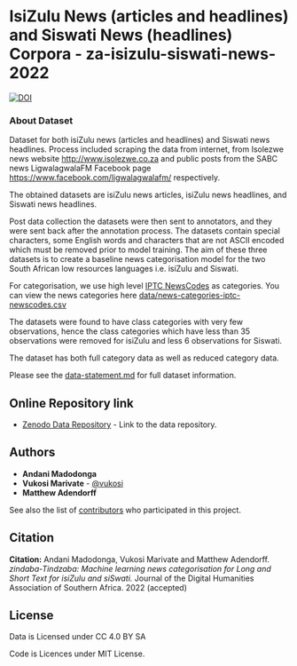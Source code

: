 # IsiZulu News (articles and headlines) and Siswati News (headlines) Corpora - za-isizulu-siswati-news-2022


[![DOI](https://zenodo.org/badge/DOI/10.5281/zenodo.7193346.svg)](https://doi.org/10.5281/zenodo.7193346)

### About Dataset

Dataset for both isiZulu news (articles and headlines) and Siswati news headlines. Process included scraping the data from internet, from Isolezwe news website http://www.isolezwe.co.za and public posts from the SABC news LigwalagwalaFM Facebook page https://www.facebook.com/ligwalagwalafm/ respectively.

The obtained datasets are isiZulu news articles, isiZulu news headlines, and Siswati news headlines. 

Post data collection the datasets were then sent to annotators, and they were sent back after the annotation process. The datasets contain special characters, some English words and characters that are not ASCII encoded which must be removed prior to model training. The aim of these three datasets is to create a baseline news categorisation model for the two South African low resources languages i.e. isiZulu and Siswati. 

For categorisation, we use high level [IPTC NewsCodes](https://iptc.org/standards/newscodes/) as categories. You can view the news categories here [data/news-categories-iptc-newscodes.csv](data/news-categories-iptc-newscodes.csv)

The datasets were found to have class categories with very few observations, hence the class categories which have less than 35 observations were removed for isiZulu and less 6 observations for Siswati. 

The dataset has both full category data as well as reduced category data.

Please see the [data-statement.md](data-statement.md) for full dataset information.

## Online Repository link

* [Zenodo Data Repository]() - Link to the data repository.

## Authors

* **Andani Madodonga** 
* **Vukosi Marivate** - [@vukosi](https://twitter.com/vukosi)
* **Matthew Adendorff**

See also the list of [contributors](https://github.com/dsfsi/za-isizulu-siswati-news-2022/contributors) who participated in this project.

## Citation

**Citation:** Andani Madodonga, Vukosi Marivate and Matthew Adendorff.  *zindaba-Tindzaba: Machine learning news categorisation for Long and Short Text for isiZulu and siSwati.* Journal of the Digital Humanities Association of Southern Africa. 2022 (accepted)

## License

Data is Licensed under CC 4.0 BY SA

Code is Licences under MIT License.
